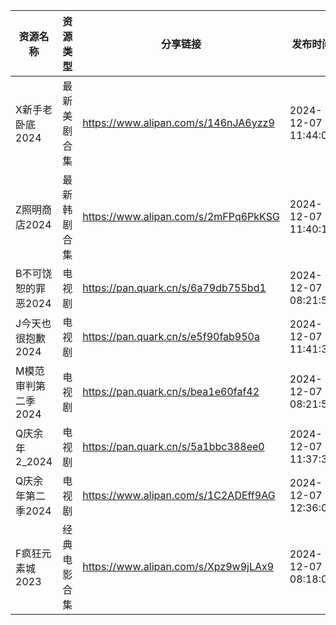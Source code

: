 | 资源名称         | 资源类型   | 分享链接                                 | 发布时间                |
| ------------ | ------ | ------------------------------------ | ------------------- |
| X新手老卧底2024   | 最新美剧合集 | https://www.alipan.com/s/146nJA6yzz9 | 2024-12-07 11:44:08 |
| Z照明商店2024    | 最新韩剧合集 | https://www.alipan.com/s/2mFPq6PkKSG | 2024-12-07 11:40:14 |
| B不可饶恕的罪恶2024 | 电视剧    | https://pan.quark.cn/s/6a79db755bd1  | 2024-12-07 08:21:59 |
| J今天也很抱歉2024  | 电视剧    | https://pan.quark.cn/s/e5f90fab950a  | 2024-12-07 11:41:30 |
| M模范审判第二季2024 | 电视剧    | https://pan.quark.cn/s/bea1e60faf42  | 2024-12-07 08:21:50 |
| Q庆余年2_2024   | 电视剧    | https://pan.quark.cn/s/5a1bbc388ee0  | 2024-12-07 11:37:30 |
| Q庆余年第二季2024  | 电视剧    | https://www.alipan.com/s/1C2ADEff9AG | 2024-12-07 12:36:08 |
| F疯狂元素城2023   | 经典电影合集 | https://www.alipan.com/s/Xpz9w9jLAx9 | 2024-12-07 08:18:09 |
